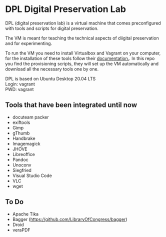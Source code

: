 # DPL Digital Preservation Lab

DPL (digital preservation lab) is a virtual machine that comes preconfigured with tools and scripts for digital preservation.  
  
The VM is meant for teaching the technical aspects of diigital preservation and for experimenting. 

To run the VM you need to install Virtualbox and Vagrant on your computer, for the installation of these tools follow their [documentation.](https://www.vagrantup.com/docs/installation). In this repo you find the provisioning scripts, they will set up the VM automatically and download all the necessary tools one by one.  
  
DPL is based on Ubuntu Desktop 20.04 LTS  
Login: vagrant  
PWD: vagrant  

## Tools that have been integrated until now
- docuteam packer
- exiftools
- Gimp
- gThumb
- Handbrake
- Imagemagick
- JHOVE
- Libreoffice
- Pandoc
- Unoconv
- Siegfried
- Visual Studio Code
- VLC
- wget

## To Do
- Apache Tika
- Bagger (https://github.com/LibraryOfCongress/bagger)
- Droid
- veraPDF
